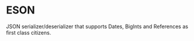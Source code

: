 # ESON
JSON serializer/deserializer that supports Dates, BigInts and References as first class citizens.
